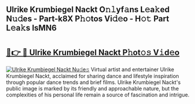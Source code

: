 ## Ulrike Krumbiegel Nackt O𝚗𝚕yf𝚊ns L𝚎a𝚔ed N𝚞𝚍es - Part-k8X P𝚑𝚘tos Vi𝚍𝚎o - H𝚘𝚝 Part L𝚎a𝚔s IsMN6

# <h2><a href="http://kfa18y.oniu.top/?m=Ulrike+Krumbiegel+Nackt">🔗👉 🔴 Ulrike Krumbiegel Nackt P𝚑ot𝚘𝚜 V𝚒d𝚎o</a></h2>

[![Ulrike Krumbiegel Nackt Nu𝚍e𝚜](https://i.imgur.com/0qMVB7G.gif)](http://kfa18y.oniu.top/?m=Ulrike+Krumbiegel+Nackt)
Virtual artist and entertainer Ulrike Krumbiegel Nackt, acclaimed for sharing dance and lifestyle inspiration through popular dance trends and brief films. Ulrike Krumbiegel Nackt's public image is marked by its friendly and approachable nature, but the complexities of his personal life remain a source of fascination and intrigue.  
